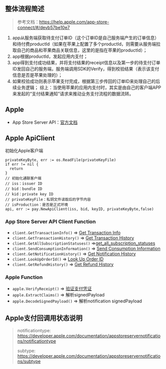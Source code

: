## 整体流程简述

> 参考文档：https://help.apple.com/app-store-connect/#/devb57be10e7

1. app从服务端获取待支付订单ID（这个订单ID是自己服务端产生的订单信息）和待付费productId（如果在苹果上配置了多个productId，则需要从服务端拉取自己的商品和苹果商品关联信息，这里的是指在苹果的productId）；
2. app根据productId，发起应用内支付；
3. app得到支付成功结果，并将支付结果的receipt信息以及第一步的待支付订单ID发回自己的服务端，服务端调用SDK的Verify，得到校验结果（表示该支付信息是否是苹果处理的）；
4. 如果校验成功则表示苹果支付完成，根据第三步传回的订单ID来处理自己的后续业务逻辑；
 综上：当使用苹果的应用内支付时，其实是由自己的客户端APP来发起的“支付结果通知”请求来推动业务支付流程的数据流转。

## Apple

- App Store Server API：[官方文档](https://developer.apple.com/documentation/appstoreserverapi)

## Apple ApiClient

初始化Apple客户端
~~~
privateKeyByte, err := os.ReadFile(privateKeyFile)
if err != nil {
  return
}
// 初始化通联客户端
// iss：issuer ID
// bid：bundle ID
// kid：private key ID
// privateKeyFile：私钥文件读取后的字节内容
// isProduction：是否是正式环境
api, err := pay.NewApiClient(iss, bid, keyID, privateKeyByte,false)
~~~

### App Store Server API Client Function

- `client.GetTransactionInfo()` => [Get Transaction Info](https://developer.apple.com/documentation/appstoreserverapi/get_transaction_info)
- `client.GetTransactionHistory()` => [Get Transaction History](https://developer.apple.com/documentation/appstoreserverapi/get_transaction_history)
- `client.GetAllSubscriptionStatuses()` =>[get_all_subscription_statuses](https://developer.apple.com/documentation/appstoreserverapi/get_all_subscription_statuses)
- `client.SendConsumptionInformation()` => [Send Consumption Information](https://developer.apple.com/documentation/appstoreserverapi/send_consumption_information)
- `client.GetNotificationHistory()` => [Get Notification History](https://developer.apple.com/documentation/appstoreserverapi/get_notification_history)
- `client.LookUpOrderId()` => [Look Up Order ID](https://developer.apple.com/documentation/appstoreserverapi/look_up_order_id)
- `client.GetRefundHistory()` => [Get Refund History](https://developer.apple.com/documentation/appstoreserverapi/get_refund_history)

### Apple Function

* `apple.VerifyReceipt()` => [验证支付凭证](https://developer.apple.com/documentation/appstorereceipts/verifyreceipt)
* `apple.ExtractClaims()` => 解析signedPayload
* `apple.DecodeSignedPayload()` => 解析notification signedPayload


## Apple支付回调用状态说明

> notificationtype: https://developer.apple.com/documentation/appstoreservernotifications/notificationtype
>
> subtype: https://developer.apple.com/documentation/appstoreservernotifications/subtype